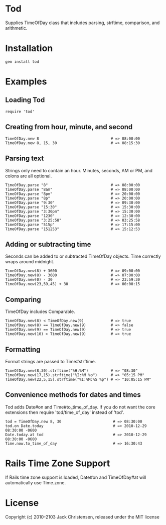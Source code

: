 Tod
===

Supplies TimeOfDay class that includes parsing, strftime, comparison, and
arithmetic.


Installation
============

    gem install tod

Examples
========

Loading Tod
-----------

    require 'tod'

Creating from hour, minute, and second
--------------------------------------

    TimeOfDay.new 8                                # => 08:00:00
    TimeOfDay.new 8, 15, 30                        # => 08:15:30

Parsing text
------------

Strings only need to contain an hour. Minutes, seconds, AM or PM, and colons
are all optional.

    TimeOfDay.parse "8"                            # => 08:00:00
    TimeOfDay.parse "8am"                          # => 08:00:00
    TimeOfDay.parse "8pm"                          # => 20:00:00
    TimeOfDay.parse "8p"                           # => 20:00:00
    TimeOfDay.parse "9:30"                         # => 09:30:00
    TimeOfDay.parse "15:30"                        # => 15:30:00
    TimeOfDay.parse "3:30pm"                       # => 15:30:00
    TimeOfDay.parse "1230"                         # => 12:30:00
    TimeOfDay.parse "3:25:58"                      # => 03:25:58
    TimeOfDay.parse "515p"                         # => 17:15:00
    TimeOfDay.parse "151253"                       # => 15:12:53

Adding or subtracting time
-----------------------------

Seconds can be added to or subtracted TimeOfDay objects. Time correctly wraps
around midnight.

    TimeOfDay.new(8) + 3600                        # => 09:00:00
    TimeOfDay.new(8) - 3600                        # => 07:00:00
    TimeOfDay.new(0) - 30                          # => 23:59:30
    TimeOfDay.new(23,59,45) + 30                   # => 00:00:15

Comparing
--------------------

TimeOfDay includes Comparable.

    TimeOfDay.new(8) < TimeOfDay.new(9)            # => true
    TimeOfDay.new(8) == TimeOfDay.new(9)           # => false
    TimeOfDay.new(9) == TimeOfDay.new(9)           # => true
    TimeOfDay.new(10) > TimeOfDay.new(9)           # => true

Formatting
----------

Format strings are passed to Time#strftime.

    TimeOfDay.new(8,30).strftime("%H:%M")          # => "08:30"
    TimeOfDay.new(17,15).strftime("%I:%M %p")      # => "05:15 PM"
    TimeOfDay.new(22,5,15).strftime("%I:%M:%S %p") # => "10:05:15 PM"

Convenience methods for dates and times
---------------------------------------

Tod adds Date#on and Time#to_time_of_day. If you do not want the core extensions
then require 'tod/time_of_day' instead of 'tod'.

    tod = TimeOfDay.new 8, 30                       # => 08:30:00
    tod.on Date.today                               # => 2010-12-29 08:30:00 -0600
    Date.today.at tod                               # => 2010-12-29 08:30:00 -0600
    Time.now.to_time_of_day                         # => 16:30:43

Rails Time Zone Support
=======================

If Rails time zone support is loaded, Date#on and TimeOfDay#at will automatically use Time.zone.

License
=======

Copyright (c) 2010-2103 Jack Christensen, released under the MIT license

